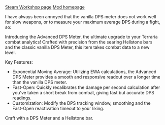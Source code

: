 [Steam Workshop page](https://steamcommunity.com/sharedfiles/filedetails/?id=3233068526)
[Mod homepage]([https://steamcommunity.com/sharedfiles/filedetails/?id=3233068526](https://forums.terraria.org/index.php?threads/1-4-4-betterdps-terraria-mod.135175/))

I have always been annoyed that the vanilla DPS meter does not work well for slow weapons, or to measure your maximum average DPS during a fight, so:

Introducing the Advanced DPS Meter, the ultimate upgrade to your Terraria combat analytics! Crafted with precision from the searing Hellstone bars and the classic vanilla DPS Meter, this item takes combat data to a new level.

Key Features:

- Exponential Moving Average: Utilizing EWA calculations, the Advanced DPS Meter provides a smooth and responsive readout over a longer time than the vanilla DPS meter.
- Fast-Open: Quickly recalibrates the damage per second calculation after you've taken a short break from combat, giving fast but accurate DPS readings.
- Customization: Modify the DPS tracking window, smoothing and the Fast-Open reactivation timeout to your liking.


Craft with a DPS Meter and a Hellstone bar.

